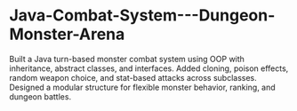 # Java-Combat-System---Dungeon-Monster-Arena
Built a Java turn-based monster combat system using OOP with inheritance, abstract classes, and interfaces. Added cloning, poison effects, random weapon choice, and stat-based attacks across subclasses. Designed a modular structure for flexible monster behavior, ranking, and dungeon battles.
